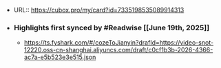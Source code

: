 - URL:: https://cubox.pro/my/card?id=7335198535089914313
- ### Highlights first synced by #Readwise [[June 19th, 2025]]
    - https://ts.fyshark.com/#/cozeToJianyin?drafId=https://video-snot-12220.oss-cn-shanghai.aliyuncs.com/draft/c0cf1b3b-2026-4366-ac7a-e5b523e3e515.json
